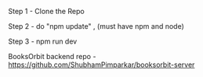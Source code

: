 Step 1 - Clone the Repo

Step 2 - do "npm update" , (must have npm and node)

Step 3 - npm run dev

BooksOrbit backend repo - https://github.com/ShubhamPimparkar/booksorbit-server
